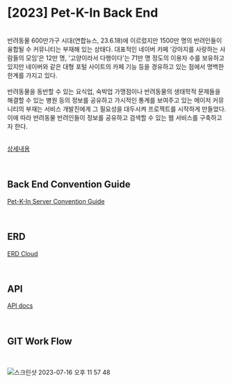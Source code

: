 <div>
<h1>[2023] Pet-K-In Back End</h1>
<br>
</div>

<div>
반려동물 600만가구 시대(연합뉴스, 23.6.18)에 이르렀지만 1500만 명의 반려인들이 융합될 수 커뮤니티는 부재해 있는 상태다. 대표적인 네이버 카페 ‘강아지를 사랑하는 사람들의 모임’은 12만 명, '고양이라서 다행이다'는 71만 명 정도의 이용자 수를 보유하고 있지만 네이버와 같은 대형 포털 사이트의 카페 기능 등을 경유하고 있는 점에서 명백한 한계를 가지고 있다.
</div>
<br>
<div>
반려동물을 동반할 수 있는 요식업, 숙박업 가맹점이나 반려동물의 생태학적 문제들을 해결할 수 있는 병원 등의 정보를 공유하고 가시적인 통계를 보여주고 있는 메이저 커뮤니티의 부재는 서비스 개발진에게 그 필요성을 대두시켜 프로젝트를 시작하게 만들었다. 이에 따라 반려동물 반려인들이 정보를 공유하고 검색할 수 있는 웹 서비스를 구축하고자 한다. 
</div>

<br>

[상세내용](https://docs.google.com/document/d/1Er1TATtyG_bISvcmrsLiMmT5kQTkOGdRsoxZ7YDLSLE/edit#heading=h.5uui55ctqp2n)

<br>

## Back End Convention Guide
[Pet-K-In Server Convention Guide](https://docs.google.com/document/d/1qn4mml0rJ51ejZBR90mnzdgdsc67nS0rxIS3kCkHD4c/edit)

<br>

## ERD
[ERD Cloud](https://www.erdcloud.com/d/sQSwXMx3yb4dcY67W)

<br>

## API
[API docs](https://docs.google.com/spreadsheets/d/1iLYIh_fONEBl9yIy9rzUpr1vLFtywe6ERY08W-boSBs/edit#gid=0)

<br>

## GIT Work Flow

<br>

![스크린샷 2023-07-16 오후 11 57 48](https://github.com/pet-project-test/pet-platform/assets/71271289/d6b7449b-2f80-4418-8a40-748d3bbcac76)

<br>
